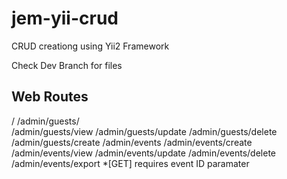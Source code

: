 # jem-yii-crud

CRUD creationg using Yii2 Framework

Check Dev Branch for files


Web Routes
-------------------
/
/admin/guests/        
/admin/guests/view
/admin/guests/update
/admin/guests/delete
/admin/guests/create
/admin/events
/admin/events/create
/admin/events/view
/admin/events/update
/admin/events/delete
/admin/events/export  *[GET] requires event ID paramater
